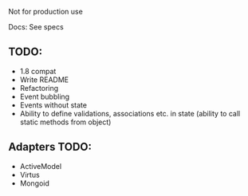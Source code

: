 Not for production use

Docs: See specs

## TODO:

* 1.8 compat
* Write README
* Refactoring
* Event bubbling
* Events without state
* Ability to define validations, associations etc. in state (ability to call static methods from object)

## Adapters TODO:

* ActiveModel
* Virtus
* Mongoid